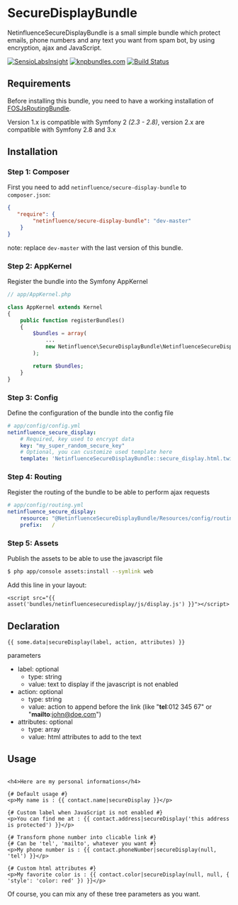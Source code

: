 # SecureDisplayBundle

NetinfluenceSecureDisplayBundle is a small simple bundle which protect emails, phone numbers and any text you want from spam bot, by using encryption, ajax and JavaScript.

[![SensioLabsInsight](https://insight.sensiolabs.com/projects/6cc91472-5916-44b7-b5f7-886e6105e8bd/big.png)](https://insight.sensiolabs.com/projects/6cc91472-5916-44b7-b5f7-886e6105e8bd)
[![knpbundles.com](http://knpbundles.com/netinfluence/SecureDisplayBundle/badge)](http://knpbundles.com/netinfluence/SecureDisplayBundle)
[![Build Status](https://travis-ci.org/netinfluence/SecureDisplayBundle.svg?branch=master)](https://travis-ci.org/netinfluence/SecureDisplayBundle)


## Requirements

Before installing this bundle, you need to have a working installation of [FOSJsRoutingBundle](https://github.com/FriendsOfSymfony/FOSJsRoutingBundle).

Version 1.x is compatible with Symfony 2 _(2.3 - 2.8)_, version 2.x are compatible with Symfony 2.8 and 3.x

## Installation

### Step 1: Composer

First you need to add `netinfluence/secure-display-bundle` to `composer.json`:

```json
{
   "require": {
        "netinfluence/secure-display-bundle": "dev-master"
    }
}
```
note: replace `dev-master` with the last version of this bundle.

### Step 2: AppKernel
Register the bundle into the Symfony AppKernel
```php
// app/AppKernel.php

class AppKernel extends Kernel
{
    public function registerBundles()
    {
        $bundles = array(
            ...
            new Netinfluence\SecureDisplayBundle\NetinfluenceSecureDisplayBundle()
        );

        return $bundles;
    }
}
```

### Step 3: Config
Define the configuration of the bundle into the config file
```yaml
# app/config/config.yml
netinfluence_secure_display:
    # Required, key used to encrypt data
    key: "my_super_random_secure_key"
    # Optional, you can customize used template here
    template: 'NetinfluenceSecureDisplayBundle::secure_display.html.twig'
```

### Step 4: Routing
Register the routing of the bundle to be able to perform ajax requests
```yaml
# app/config/routing.yml
netinfluence_secure_display:
    resource: "@NetinfluenceSecureDisplayBundle/Resources/config/routing.yml"
    prefix:   /
```


### Step 5: Assets
Publish the assets to be able to use the javascript file
```sh
$ php app/console assets:install --symlink web
```
Add this line in your layout:

```jinja
<script src="{{ asset('bundles/netinfluencesecuredisplay/js/display.js') }}"></script>
```

## Declaration
```twig
{{ some.data|secureDisplay(label, action, attributes) }}
```
parameters
- label: optional
   - type: string
   - value: text to display if the javascript is not enabled
- action: optional
   - type: string
   - value: action to append before the link (like "__tel__:012 345 67" or "__mailto__:john@doe.com")
- attributes: optional
   - type: array
   - value: html attributes to add to the text

## Usage
```twig

<h4>Here are my personal informations</h4>

{# Default usage #}
<p>My name is : {{ contact.name|secureDisplay }}</p>

{# Custom label when JavaScript is not enabled #}
<p>You can find me at : {{ contact.address|secureDisplay('this address is protected') }}</p>

{# Transform phone number into clicable link #}
{# Can be 'tel', 'mailto', whatever you want #}
<p>My phone number is : {{ contact.phoneNumber|secureDisplay(null, 'tel') }}</p>

{# Custom html attributes #}
<p>My favorite color is : {{ contact.color|secureDisplay(null, null, { 'style': 'color: red' }) }}</p>
```

Of course, you can mix any of these tree parameters as you want.
